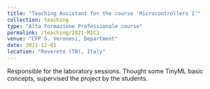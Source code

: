```yaml
---
title: "Teaching Assistant for the course 'Microcontrollers 1'"
collection: teaching
type: "Alta Formazione Professionale course"
permalink: /teaching/2021-MIC1
venue: "CFP G. Veronesi, Department"
date: 2021-12-01
location: "Rovereto (TN), Italy"
---
```


Responsible for the laboratory sessions. Thought some TinyML basic concepts, supervised the project by the students.
